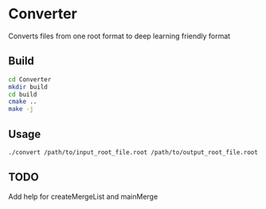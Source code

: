 # Converter

Converts files from one root format to deep learning friendly format

## Build
```bash
cd Converter
mkdir build
cd build
cmake ..
make -j

```


## Usage

```bash
./convert /path/to/input_root_file.root /path/to/output_root_file.root
```

## TODO
Add help for createMergeList and mainMerge